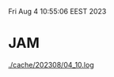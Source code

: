 Fri Aug  4 10:55:06 EEST 2023
# JAM
<a href='./cache/202308/04_10.log'>./cache/202308/04_10.log</a>

